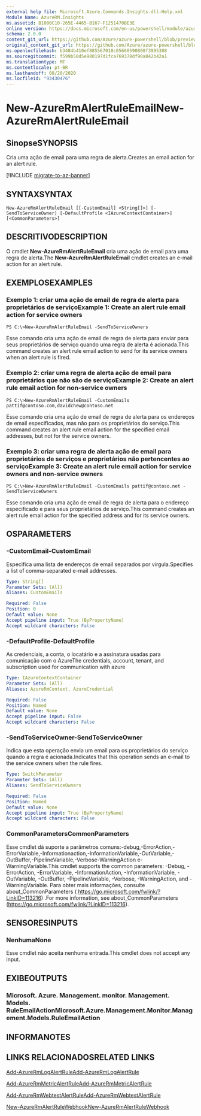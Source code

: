 ```yaml
---
external help file: Microsoft.Azure.Commands.Insights.dll-Help.xml
Module Name: AzureRM.Insights
ms.assetid: B1000C10-265E-4465-B167-F1251470BE3E
online version: https://docs.microsoft.com/en-us/powershell/module/azurerm.insights/new-azurermalertruleemail
schema: 2.0.0
content_git_url: https://github.com/Azure/azure-powershell/blob/preview/src/ResourceManager/Insights/Commands.Insights/help/New-AzureRmAlertRuleEmail.md
original_content_git_url: https://github.com/Azure/azure-powershell/blob/preview/src/ResourceManager/Insights/Commands.Insights/help/New-AzureRmAlertRuleEmail.md
ms.openlocfilehash: b3484b410ef885567010c05660590808f3995308
ms.sourcegitcommit: f599b50d5e980197d1fca769378df90a842b42a1
ms.translationtype: MT
ms.contentlocale: pt-BR
ms.lasthandoff: 08/20/2020
ms.locfileid: "93430476"
---
```

# <span data-ttu-id="72a9c-101">New-AzureRmAlertRuleEmail</span><span class="sxs-lookup"><span data-stu-id="72a9c-101">New-AzureRmAlertRuleEmail</span></span>

## <span data-ttu-id="72a9c-102">Sinopse</span><span class="sxs-lookup"><span data-stu-id="72a9c-102">SYNOPSIS</span></span>
<span data-ttu-id="72a9c-103">Cria uma ação de email para uma regra de alerta.</span><span class="sxs-lookup"><span data-stu-id="72a9c-103">Creates an email action for an alert rule.</span></span>

[!INCLUDE [migrate-to-az-banner](../../includes/migrate-to-az-banner.md)]

## <span data-ttu-id="72a9c-104">SYNTAX</span><span class="sxs-lookup"><span data-stu-id="72a9c-104">SYNTAX</span></span>

```
New-AzureRmAlertRuleEmail [[-CustomEmail] <String[]>] [-SendToServiceOwner] [-DefaultProfile <IAzureContextContainer>] [<CommonParameters>]
```

## <span data-ttu-id="72a9c-105">DESCRITIVO</span><span class="sxs-lookup"><span data-stu-id="72a9c-105">DESCRIPTION</span></span>
<span data-ttu-id="72a9c-106">O cmdlet **New-AzureRmAlertRuleEmail** cria uma ação de email para uma regra de alerta.</span><span class="sxs-lookup"><span data-stu-id="72a9c-106">The **New-AzureRmAlertRuleEmail** cmdlet creates an e-mail action for an alert rule.</span></span>

## <span data-ttu-id="72a9c-107">EXEMPLOS</span><span class="sxs-lookup"><span data-stu-id="72a9c-107">EXAMPLES</span></span>

### <span data-ttu-id="72a9c-108">Exemplo 1: criar uma ação de email de regra de alerta para proprietários de serviço</span><span class="sxs-lookup"><span data-stu-id="72a9c-108">Example 1: Create an alert rule email action for service owners</span></span>
```
PS C:\>New-AzureRmAlertRuleEmail -SendToServiceOwners
```

<span data-ttu-id="72a9c-109">Esse comando cria uma ação de email de regra de alerta para enviar para seus proprietários de serviço quando uma regra de alerta é acionada.</span><span class="sxs-lookup"><span data-stu-id="72a9c-109">This command creates an alert rule email action to send for its service owners when an alert rule is fired.</span></span>

### <span data-ttu-id="72a9c-110">Exemplo 2: criar uma regra de alerta ação de email para proprietários que não são de serviço</span><span class="sxs-lookup"><span data-stu-id="72a9c-110">Example 2: Create an alert rule email action for non-service owners</span></span>
```
PS C:\>New-AzureRmAlertRuleEmail -CustomEmails pattif@contoso.com,davidchew@contoso.net
```

<span data-ttu-id="72a9c-111">Esse comando cria uma ação de email de regra de alerta para os endereços de email especificados, mas não para os proprietários do serviço.</span><span class="sxs-lookup"><span data-stu-id="72a9c-111">This command creates an alert rule email action for the specified email addresses, but not for the service owners.</span></span>

### <span data-ttu-id="72a9c-112">Exemplo 3: criar uma regra de alerta ação de email para proprietários de serviços e proprietários não pertencentes ao serviço</span><span class="sxs-lookup"><span data-stu-id="72a9c-112">Example 3: Create an alert rule email action for service owners and non-service owners</span></span>
```
PS C:\>New-AzureRmAlertRuleEmail -CustomEmails pattif@contoso.net -SendToServiceOwners
```

<span data-ttu-id="72a9c-113">Esse comando cria uma ação de email de regra de alerta para o endereço especificado e para seus proprietários de serviço.</span><span class="sxs-lookup"><span data-stu-id="72a9c-113">This command creates an alert rule email action for the specified address and for its service owners.</span></span>

## <span data-ttu-id="72a9c-114">OS</span><span class="sxs-lookup"><span data-stu-id="72a9c-114">PARAMETERS</span></span>

### <span data-ttu-id="72a9c-115">-CustomEmail</span><span class="sxs-lookup"><span data-stu-id="72a9c-115">-CustomEmail</span></span>
<span data-ttu-id="72a9c-116">Especifica uma lista de endereços de email separados por vírgula.</span><span class="sxs-lookup"><span data-stu-id="72a9c-116">Specifies a list of comma-separated e-mail addresses.</span></span>

```yaml
Type: String[]
Parameter Sets: (All)
Aliases: CustomEmails

Required: False
Position: 0
Default value: None
Accept pipeline input: True (ByPropertyName)
Accept wildcard characters: False
```

### <span data-ttu-id="72a9c-117">-DefaultProfile</span><span class="sxs-lookup"><span data-stu-id="72a9c-117">-DefaultProfile</span></span>
<span data-ttu-id="72a9c-118">As credenciais, a conta, o locatário e a assinatura usadas para comunicação com o Azure</span><span class="sxs-lookup"><span data-stu-id="72a9c-118">The credentials, account, tenant, and subscription used for communication with azure</span></span>

```yaml
Type: IAzureContextContainer
Parameter Sets: (All)
Aliases: AzureRmContext, AzureCredential

Required: False
Position: Named
Default value: None
Accept pipeline input: False
Accept wildcard characters: False
```

### <span data-ttu-id="72a9c-119">-SendToServiceOwner</span><span class="sxs-lookup"><span data-stu-id="72a9c-119">-SendToServiceOwner</span></span>
<span data-ttu-id="72a9c-120">Indica que esta operação envia um email para os proprietários do serviço quando a regra é acionada.</span><span class="sxs-lookup"><span data-stu-id="72a9c-120">Indicates that this operation sends an e-mail to the service owners when the rule fires.</span></span>

```yaml
Type: SwitchParameter
Parameter Sets: (All)
Aliases: SendToServiceOwners

Required: False
Position: Named
Default value: None
Accept pipeline input: True (ByPropertyName)
Accept wildcard characters: False
```

### <span data-ttu-id="72a9c-121">CommonParameters</span><span class="sxs-lookup"><span data-stu-id="72a9c-121">CommonParameters</span></span>
<span data-ttu-id="72a9c-122">Esse cmdlet dá suporte a parâmetros comuns:-debug,-ErrorAction,-ErrorVariable,-Informationaction,-InformationVariable,-OutVariable,-OutBuffer,-PipelineVariable,-Verbose-WarningAction e-WarningVariable.</span><span class="sxs-lookup"><span data-stu-id="72a9c-122">This cmdlet supports the common parameters: -Debug, -ErrorAction, -ErrorVariable, -InformationAction, -InformationVariable, -OutVariable, -OutBuffer, -PipelineVariable, -Verbose, -WarningAction, and -WarningVariable.</span></span> <span data-ttu-id="72a9c-123">Para obter mais informações, consulte about_CommonParameters ( https://go.microsoft.com/fwlink/?LinkID=113216) .</span><span class="sxs-lookup"><span data-stu-id="72a9c-123">For more information, see about_CommonParameters (https://go.microsoft.com/fwlink/?LinkID=113216).</span></span>

## <span data-ttu-id="72a9c-124">SENSORES</span><span class="sxs-lookup"><span data-stu-id="72a9c-124">INPUTS</span></span>

### <span data-ttu-id="72a9c-125">Nenhuma</span><span class="sxs-lookup"><span data-stu-id="72a9c-125">None</span></span>
<span data-ttu-id="72a9c-126">Esse cmdlet não aceita nenhuma entrada.</span><span class="sxs-lookup"><span data-stu-id="72a9c-126">This cmdlet does not accept any input.</span></span>

## <span data-ttu-id="72a9c-127">EXIBE</span><span class="sxs-lookup"><span data-stu-id="72a9c-127">OUTPUTS</span></span>

### <span data-ttu-id="72a9c-128">Microsoft. Azure. Management. monitor. Management. Models. RuleEmailAction</span><span class="sxs-lookup"><span data-stu-id="72a9c-128">Microsoft.Azure.Management.Monitor.Management.Models.RuleEmailAction</span></span>

## <span data-ttu-id="72a9c-129">INFORMA</span><span class="sxs-lookup"><span data-stu-id="72a9c-129">NOTES</span></span>

## <span data-ttu-id="72a9c-130">LINKS RELACIONADOS</span><span class="sxs-lookup"><span data-stu-id="72a9c-130">RELATED LINKS</span></span>

[<span data-ttu-id="72a9c-131">Add-AzureRmLogAlertRule</span><span class="sxs-lookup"><span data-stu-id="72a9c-131">Add-AzureRmLogAlertRule</span></span>](./Add-AzureRmLogAlertRule.md)

[<span data-ttu-id="72a9c-132">Add-AzureRmMetricAlertRule</span><span class="sxs-lookup"><span data-stu-id="72a9c-132">Add-AzureRmMetricAlertRule</span></span>](./Add-AzureRmMetricAlertRule.md)

[<span data-ttu-id="72a9c-133">Add-AzureRmWebtestAlertRule</span><span class="sxs-lookup"><span data-stu-id="72a9c-133">Add-AzureRmWebtestAlertRule</span></span>](./Add-AzureRmWebtestAlertRule.md)

[<span data-ttu-id="72a9c-134">New-AzureRmAlertRuleWebhook</span><span class="sxs-lookup"><span data-stu-id="72a9c-134">New-AzureRmAlertRuleWebhook</span></span>](./New-AzureRmAlertRuleWebhook.md)


